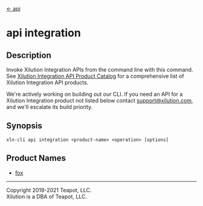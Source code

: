 [<- api](../index.md)

# api integration

## Description

Invoke Xilution Integration APIs from the command line with this command.
See [Xilution Integration API Product Catalog](https://prod.docs.xilution.com/api/catalog/integration) for a comprehensive list of Xilution Integration API products.

We're actively working on building out our CLI.
If you need an API for a Xilution Integration product not listed below contact <support@xilution.com>, and we'll escalate its build priority.

## Synopsis

```
xln-cli api integration <product-name> <operation> [options]
```

## Product Names

- [fox](fox/index.md)

---

Copyright 2019-2021 Teapot, LLC.  
Xilution is a DBA of Teapot, LLC.
